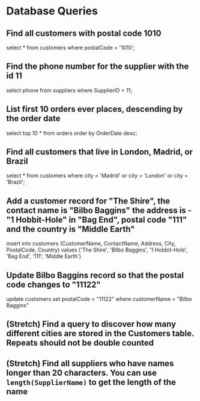 # Database Queries

## Find all customers with postal code 1010

select * from customers 
where postalCode = '1010';

## Find the phone number for the supplier with the id 11

select phone from suppliers 
where SupplierID = 11;

## List first 10 orders ever places, descending by the order date

select top 10 * from orders 
order by OrderDate desc;

## Find all customers that live in London, Madrid, or Brazil

select * from customers 
where city = 'Madrid' or city = 'London' or city = 'Brazil';

## Add a customer record for "The Shire", the contact name is "Bilbo Baggins" the address is -"1 Hobbit-Hole" in "Bag End", postal code "111" and the country is "Middle Earth"

insert into customers (CustomerName, ContactName, Address, City, PostalCode, Country) values ('The Shire', 'Bilbo Baggins', '1 Hobbit-Hole', 'Bag End', '111', 'Middle Earth')

## Update Bilbo Baggins record so that the postal code changes to "11122"

update customers set postalCode = "11122" where customerName = "Bilbo Baggins"

## (Stretch) Find a query to discover how many different cities are stored in the Customers table. Repeats should not be double counted

## (Stretch) Find all suppliers who have names longer than 20 characters. You can use `length(SupplierName)` to get the length of the name
